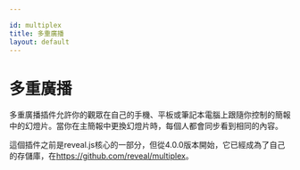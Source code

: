 ```yaml
---

id: multiplex
title: 多重廣播
layout: default
---
```


# 多重廣播

多重廣播插件允許你的觀眾在自己的手機、平板或筆記本電腦上跟隨你控制的簡報中的幻燈片。當你在主簡報中更換幻燈片時，每個人都會同步看到相同的內容。

這個插件之前是reveal.js核心的一部分，但從4.0.0版本開始，它已經成為了自己的存儲庫，在<https://github.com/reveal/multiplex>。